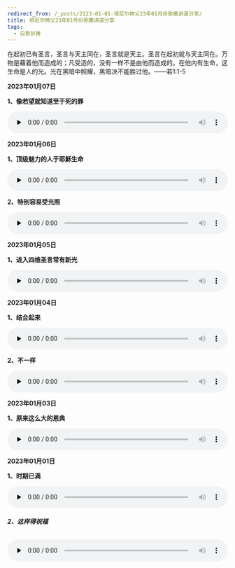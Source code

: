 ```yaml
---
redirect_from: /_posts/2123-01-01-培尼尔神父23年01月份弥撒讲道分享/
title: 培尼尔神父23年01月份弥撒讲道分享
tags:
  - 日常祈祷
---
```


在起初已有圣言，圣言与天主同在，圣言就是天主。圣言在起初就与天主同在。万物是藉着他而造成的；凡受造的，没有一样不是由他而造成的。在他内有生命，这生命是人的光。光在黑暗中照耀，黑暗决不能胜过他。——若1:1-5

**2023年01月07日**

**1、像若望就知道至于死的罪**

<audio id="audio" style="width: 100%;height:50px;" controls="controls" preload="none">
      <source id="mp3" src="/2023.01/audio/230107ruowang.mp3">
</audio>

**2023年01月06日**

**1、顶级魅力的人于耶穌生命**

<audio id="audio" style="width: 100%;height:50px;" controls="controls" preload="none">
      <source id="mp3" src="/2023.01/audio/230106sm.mp3">
</audio>

**2、特别容易受光照**

<audio id="audio" style="width: 100%;height:50px;" controls="controls" preload="none">
      <source id="mp3" src="/2023.01/audio/230106guang.mp3">
</audio>

**2023年01月05日**

**1、进入四维圣言常有新光**

<audio id="audio" style="width: 100%;height:50px;" controls="controls" preload="none">
      <source id="mp3" src="/2023.01/audio/230105guang.mp3">
</audio>

**2023年01月04日**

**1、结合起来**

<audio id="audio" style="width: 100%;height:50px;" controls="controls" preload="none">
      <source id="mp3" src="/2023.01/audio/230104jiehe.mp3">
</audio>

**2、不一样**

<audio id="audio" style="width: 100%;height:50px;" controls="controls" preload="none">
      <source id="mp3" src="/2023.01/audio/230104buyiyang.mp3">
</audio>

**2023年01月03日**

**1、原来这么大的恩典**

<audio id="audio" style="width: 100%;height:50px;" controls="controls" preload="none">
      <source id="mp3" src="/2023.01/audio/230103endian.mp3">
</audio>

**2023年01月01日**

**1、时期已满**

<audio id="audio" style="width: 100%;height:50px;" controls="controls" preload="none">
      <source id="mp3" src="/2023.01/audio/230101shiqi.mp3">
</audio>

###### **2、这样得祝福**

<audio id="audio" style="width: 100%;height:50px;" controls="controls" preload="none">
      <source id="mp3" src="/2023.01/audio/230101zhufu.mp3">
</audio>
